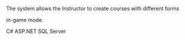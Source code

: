 The system allows the Instructor to create courses with different forms

in-game mode.

C# ASP.NET
SQL Server
